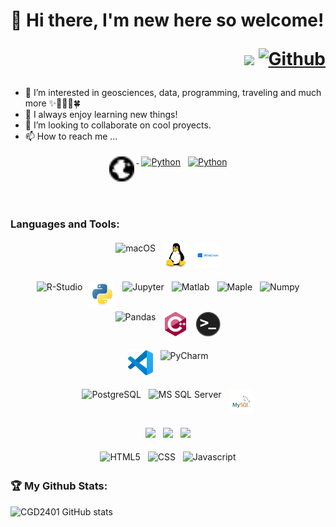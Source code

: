 # 👋 Hi there, I'm new here so welcome! <p align="right"> ![](https://visitor-badge.laobi.icu/badge?page_id=CGD2401.CGD2401) [![Github](https://img.shields.io/github/followers/CGD2401?label=Followers&logo=Github)](https://github.com/CGD2401)
 </p>

- 👀 I’m interested in geosciences, data, programming, traveling and much more ✨🧗🌋📸🍀
- 🌱 I always enjoy learning new things!
- 💞️ I’m looking to collaborate on cool proyects.
- 📫 How to reach me ...


<p align="center">
 <a href="https://cgd2401.github.io/" target="_blank" rel="noopener noreferrer"> <img src="https://raw.githubusercontent.com/iconic/open-iconic/master/svg/globe.svg" alt="Python" height="40" style="vertical-align:top; margin:4px"> </a>
 <a href="https://linkedin.com/in/CGD2401" target="_blank" rel="noopener noreferrer"> <img src="https://cdn.jsdelivr.net/npm/simple-icons@v3/icons/linkedin.svg" alt="Python" height="40" style="vertical-align:top; margin:4px"></a>
 <a href="mailto:CGD2401@gmail.com"> <img src="https://cdn.jsdelivr.net/npm/simple-icons@v3/icons/gmail.svg" alt="Python" height="40" style="vertical-align:top; margin:4px"></a>
</p>
<br/>

###  Languages and Tools:
<p align="center">
<img src="https://static.wikia.nocookie.net/logopedia/images/f/f5/ProductPageIcon_gen.png/revision/latest?cb=20200622204732" alt="macOS" height="40" style="vertical-align:top; margin:4px">
<img src="https://raw.githubusercontent.com/devicons/devicon/master/icons/linux/linux-original.svg" alt="Linux" height="40" style="vertical-align:top; margin:4px">
<img src="https://raw.githubusercontent.com/github/explore/80688e429a7d4ef2fca1e82350fe8e3517d3494d/topics/windows/windows.png" alt="Windows" height="40" style="vertical-align:top; margin:4px">
</p>
<p align="center">
<img src="https://www.rstudio.com/wp-content/uploads/2018/10/RStudio-Logo-flat.svg" alt="R-Studio" height="40" style="vertical-align:top; margin:4px"> 
<img src="https://raw.githubusercontent.com/devicons/devicon/master/icons/python/python-original.svg" alt="Python" height="40" style="vertical-align:top; margin:4px">
 <img src="https://upload.wikimedia.org/wikipedia/commons/3/38/Jupyter_logo.svg" alt="Jupyter" height="40" style="vertical-align:top; margin:4px"> 
<img src="https://upload.wikimedia.org/wikipedia/commons/2/21/Matlab_Logo.png" alt="Matlab" height="40" style="vertical-align:top; margin:4px">
<img src="https://www.maplesoft.com/images2015/resources/Maple/Maple_2015_logo.jpg" alt="Maple" height="40" style="vertical-align:top; margin:4px"> 
<img src="https://upload.wikimedia.org/wikipedia/commons/thumb/3/31/NumPy_logo_2020.svg/768px-NumPy_logo_2020.svg.png" alt="Numpy"  height="40" style="vertical-align:top; margin:4px"> 
<img src="https://pandas.pydata.org/static/img/pandas_mark.svg" alt="Pandas" height="40" style="vertical-align:top; margin:4px"> 
<img src="https://raw.githubusercontent.com/devicons/devicon/master/icons/cplusplus/cplusplus-original.svg" alt="C++" height="40" style="vertical-align:top; margin:4px">
 <img src="https://raw.githubusercontent.com/github/explore/80688e429a7d4ef2fca1e82350fe8e3517d3494d/topics/terminal/terminal.png" alt="Terminal" height="40" style="vertical-align:top; margin:4px">
</p>
<p align="center">
<img src="https://raw.githubusercontent.com/github/explore/80688e429a7d4ef2fca1e82350fe8e3517d3494d/topics/visual-studio-code/visual-studio-code.png" alt="VS Code" height="40" style="vertical-align:top; margin:4px">
<img src="https://upload.wikimedia.org/wikipedia/commons/1/1d/PyCharm_Icon.svg" alt="PyCharm" height="40" style="vertical-align:top; margin:4px"> 
</p>
<p align="center">
<img src="https://upload.wikimedia.org/wikipedia/commons/2/29/Postgresql_elephant.svg" alt="PostgreSQL" height="40" style="vertical-align:top; margin:4px">
<img src="https://cdn.freelogovectors.net/wp-content/uploads/2019/02/sql-server-logo.png" alt="MS SQL Server" height="40" style="vertical-align:top; margin:4px"> 
<img src="https://raw.githubusercontent.com/github/explore/80688e429a7d4ef2fca1e82350fe8e3517d3494d/topics/mysql/mysql.png" alt="MySQL" height="40" style="vertical-align:top; margin:4px">
</p>
<p align="center">
<img src="https://infinapps.com/wp-content/uploads/2018/10/mongodb-logo.png" height="40" style="vertical-align:top; margin:4px"> 
<img src="https://upload.wikimedia.org/wikipedia/commons/e/e5/Neo4j-logo_color.png" height="40" style="vertical-align:top; margin:4px"> 
<img src="https://upload.wikimedia.org/wikipedia/commons/5/5e/Cassandra_logo.svg" height="40" style="vertical-align:top; margin:4px"> 
</p>
<p align="center">
<img src="https://upload.wikimedia.org/wikipedia/commons/6/61/HTML5_logo_and_wordmark.svg" alt="HTML5" height="40" style="vertical-align:top; margin:4px">
<img src="https://upload.wikimedia.org/wikipedia/commons/d/d5/CSS3_logo_and_wordmark.svg" alt="CSS" height="40" style="vertical-align:top; margin:4px"> 
<img src="https://upload.wikimedia.org/wikipedia/commons/b/ba/Javascript_badge.svg" alt="Javascript" alt="Javascript" height="40" style="vertical-align:top; margin:4px">
</p>



### :trophy: My Github Stats:
![CGD2401 GitHub stats](https://github-readme-stats.vercel.app/api?username=CGD2401&theme=cobalt&show_icons=true)










